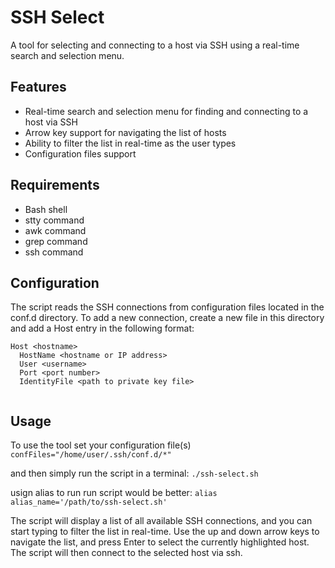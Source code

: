 # SSH Select
A tool for selecting and connecting to a host via SSH using a real-time search and selection menu.

## Features
- Real-time search and selection menu for finding and connecting to a host via SSH
- Arrow key support for navigating the list of hosts
- Ability to filter the list in real-time as the user types
- Configuration files support

## Requirements

- Bash shell
- stty command
- awk command
- grep command
- ssh command

## Configuration
The script reads the SSH connections from configuration files located in the conf.d directory. To add a new connection, create a new file in this directory and add a Host entry in the following format:

```
Host <hostname>
  HostName <hostname or IP address>
  User <username>
  Port <port number>
  IdentityFile <path to private key file>
  
```
 
## Usage
To use the tool  set your configuration file(s)
`confFiles="/home/user/.ssh/conf.d/*" `

and then simply run the script in a terminal: `./ssh-select.sh`

usign alias to run run script would be better:
`alias alias_name='/path/to/ssh-select.sh'`

The script will display a list of all available SSH connections, and you can start typing to filter the list in real-time. Use the up and down arrow keys to navigate the list, and press Enter to select the currently highlighted host. The script will then connect to the selected host via ssh.

